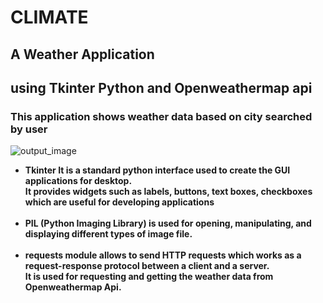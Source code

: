 # CLIMATE
<h2>A Weather Application</h2> 
<h2>using Tkinter Python and Openweathermap api</h2>
<h3>This application shows weather data based on city searched by user</h3>

<img src alt='output_image'>

<br>

<ul>
  <li><b>Tkinter<b> It is a standard python interface used to create the GUI applications for desktop.<br>
         It provides widgets such as labels, buttons, text boxes, checkboxes which are useful for developing applications
  </li><br>
    
  <li><b>PIL (Python Imaging Library)</b> is used for opening, manipulating, and displaying different types of image file.</li><br>
    
  <li><b>requests<b> module allows to send HTTP requests which works as a request-response protocol between a client and a server.<br>
         It is used for requesting and getting the weather data from Openweathermap Api.
  </li>
</ul>

